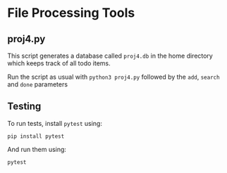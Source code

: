 # File Processing Tools

## proj4.py
This script generates a database called `proj4.db` in the home directory which keeps track of all todo items.

Run the script as usual with `python3 proj4.py` followed by the `add`, `search` and `done` parameters


## Testing

To run tests, install `pytest` using:

```
pip install pytest
```

And run them using:

```
pytest
```